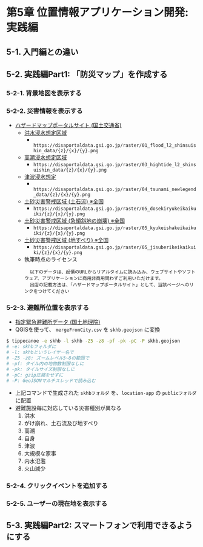 # 第5章 位置情報アプリケーション開発: 実践編

## 5-1. 入門編との違い

## 5-2. 実践編Part1: 「防災マップ」を作成する

### 5-2-1. 背景地図を表示する

### 5-2-2. 災害情報を表示する
- [ハザードマップポータルサイト (国土交通省)](https://disaportal.gsi.go.jp/)
  - [洪水浸水想定区域](https://disaportal.gsi.go.jp/hazardmap/copyright/opendata.html#l2shinsuishin)
    - `	https://disaportaldata.gsi.go.jp/raster/01_flood_l2_shinsuishin_data/{z}/{x}/{y}.png`
  - [高潮浸水想定区域](https://disaportal.gsi.go.jp/hazardmap/copyright/opendata.html#takashio)
    - `https://disaportaldata.gsi.go.jp/raster/03_hightide_l2_shinsuishin_data/{z}/{x}/{y}.png`
  - [津波浸水想定](https://disaportal.gsi.go.jp/hazardmap/copyright/opendata.html#tsunami)
    - `	https://disaportaldata.gsi.go.jp/raster/04_tsunami_newlegend_data/{z}/{x}/{y}.png`
  - [土砂災害警戒区域 (土石流) ※全国](https://disaportal.gsi.go.jp/hazardmap/copyright/opendata.html#kyukeisyatikeikaikuiki)
    - `https://disaportaldata.gsi.go.jp/raster/05_dosekiryukeikaikuiki/{z}/{x}/{y}.png`
  - [土砂災害警戒区域 (急傾斜地の崩壊) ※全国](https://disaportal.gsi.go.jp/hazardmap/copyright/opendata.html#dosekiryukeikaikuiki)
    - `https://disaportaldata.gsi.go.jp/raster/05_kyukeishakeikaikuiki/{z}/{x}/{y}.png`
  - [土砂災害警戒区域 (地すべり) ※全国](https://disaportal.gsi.go.jp/hazardmap/copyright/opendata.html#jisuberikeikaikuiki)
    - `https://disaportaldata.gsi.go.jp/raster/05_jisuberikeikaikuiki/{z}/{x}/{y}.png`
  - 執筆時点のライセンス
    ```
      以下のデータは、起債のURLからリアルタイムに読み込み、ウェブサイトやソフトウェア、アプリケーションに商用非商用問わずご利用いただけます。
      出店の記載方法は、「ハザードマップポータルサイト」として、当該ページへのリンクをつけてください
    ```

### 5-2-3. 避難所位置を表示する
- [指定緊急避難所データ (国土地理院)](https://www.gsi.go.jp/bousaichiri/hinanbasho.html)
- QGISを使って、 `mergeFromCity.csv` を `skhb.geojson` に変換

```bash
$ tippecanoe -e skhb -l skhb -Z5 -z8 -pf -pk -pC -P skhb.geojson
# -e: skhbフォルダに
# -l: skhbというレイヤー名で
# -Z5 -z8: ズームレベル5~8の範囲で
# -pf: タイル内の地物数制限なしに
# -pk: タイルサイズ制限なしに
# -pC: gzip圧縮をせずに
# -P: GeoJSONマルチスレッドで読み込む
```

- 上記コマンドで生成された `skhbフォルダ` を、`location-app` の `publicフォルダ` に配置
- 避難施設毎に対応している災害種別が異なる
  1. 洪水
  2. がけ崩れ、土石流及び地すべり
  3. 高潮
  4. 自身
  5. 津波
  6. 大規模な家事
  7. 内水氾濫
  8. 火山減少

### 5-2-4. クリックイベントを追加する

### 5-2-5. ユーザーの現在地を表示する



## 5-3. 実践編Part2: スマートフォンで利用できるようにする
